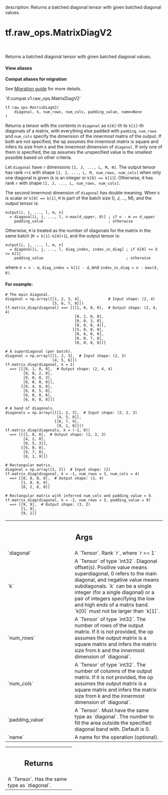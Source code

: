 description: Returns a batched diagonal tensor with given batched diagonal values.

<div itemscope itemtype="http://developers.google.com/ReferenceObject">
<meta itemprop="name" content="tf.raw_ops.MatrixDiagV2" />
<meta itemprop="path" content="Stable" />
</div>

# tf.raw_ops.MatrixDiagV2

<!-- Insert buttons and diff -->

<table class="tfo-notebook-buttons tfo-api nocontent" align="left">

</table>



Returns a batched diagonal tensor with given batched diagonal values.

<section class="expandable">
  <h4 class="showalways">View aliases</h4>
  <p>
<b>Compat aliases for migration</b>
<p>See
<a href="https://www.tensorflow.org/guide/migrate">Migration guide</a> for
more details.</p>
<p>`tf.compat.v1.raw_ops.MatrixDiagV2`</p>
</p>
</section>

<pre class="devsite-click-to-copy prettyprint lang-py tfo-signature-link">
<code>tf.raw_ops.MatrixDiagV2(
    diagonal, k, num_rows, num_cols, padding_value, name=None
)
</code></pre>



<!-- Placeholder for "Used in" -->

Returns a tensor with the contents in `diagonal` as `k[0]`-th to `k[1]`-th
diagonals of a matrix, with everything else padded with `padding`. `num_rows`
and `num_cols` specify the dimension of the innermost matrix of the output. If
both are not specified, the op assumes the innermost matrix is square and infers
its size from `k` and the innermost dimension of `diagonal`. If only one of them
is specified, the op assumes the unspecified value is the smallest possible
based on other criteria.

Let `diagonal` have `r` dimensions `[I, J, ..., L, M, N]`. The output tensor has
rank `r+1` with shape `[I, J, ..., L, M, num_rows, num_cols]` when only one
diagonal is given (`k` is an integer or `k[0] == k[1]`). Otherwise, it has rank
`r` with shape `[I, J, ..., L, num_rows, num_cols]`.

The second innermost dimension of `diagonal` has double meaning.
When `k` is scalar or `k[0] == k[1]`, `M` is part of the batch size
[I, J, ..., M], and the output tensor is:

```
output[i, j, ..., l, m, n]
  = diagonal[i, j, ..., l, n-max(d_upper, 0)] ; if n - m == d_upper
    padding_value                             ; otherwise
```

Otherwise, `M` is treated as the number of diagonals for the matrix in the
same batch (`M = k[1]-k[0]+1`), and the output tensor is:

```
output[i, j, ..., l, m, n]
  = diagonal[i, j, ..., l, diag_index, index_in_diag] ; if k[0] <= d <= k[1]
    padding_value                                     ; otherwise
```
where `d = n - m`, `diag_index = k[1] - d`, and `index_in_diag = n - max(d, 0)`.

#### For example:



```
# The main diagonal.
diagonal = np.array([[1, 2, 3, 4],            # Input shape: (2, 4)
                     [5, 6, 7, 8]])
tf.matrix_diag(diagonal) ==> [[[1, 0, 0, 0],  # Output shape: (2, 4, 4)
                               [0, 2, 0, 0],
                               [0, 0, 3, 0],
                               [0, 0, 0, 4]],
                              [[5, 0, 0, 0],
                               [0, 6, 0, 0],
                               [0, 0, 7, 0],
                               [0, 0, 0, 8]]]

# A superdiagonal (per batch).
diagonal = np.array([[1, 2, 3],  # Input shape: (2, 3)
                     [4, 5, 6]])
tf.matrix_diag(diagonal, k = 1)
  ==> [[[0, 1, 0, 0],  # Output shape: (2, 4, 4)
        [0, 0, 2, 0],
        [0, 0, 0, 3],
        [0, 0, 0, 0]],
       [[0, 4, 0, 0],
        [0, 0, 5, 0],
        [0, 0, 0, 6],
        [0, 0, 0, 0]]]

# A band of diagonals.
diagonals = np.array([[[1, 2, 3],  # Input shape: (2, 2, 3)
                       [4, 5, 0]],
                      [[6, 7, 9],
                       [9, 1, 0]]])
tf.matrix_diag(diagonals, k = (-1, 0))
  ==> [[[1, 0, 0],  # Output shape: (2, 3, 3)
        [4, 2, 0],
        [0, 5, 3]],
       [[6, 0, 0],
        [9, 7, 0],
        [0, 1, 9]]]

# Rectangular matrix.
diagonal = np.array([1, 2])  # Input shape: (2)
tf.matrix_diag(diagonal, k = -1, num_rows = 3, num_cols = 4)
  ==> [[0, 0, 0, 0],  # Output shape: (3, 4)
       [1, 0, 0, 0],
       [0, 2, 0, 0]]

# Rectangular matrix with inferred num_cols and padding_value = 9.
tf.matrix_diag(diagonal, k = -1, num_rows = 3, padding_value = 9)
  ==> [[9, 9],  # Output shape: (3, 2)
       [1, 9],
       [9, 2]]
```

<!-- Tabular view -->
 <table class="responsive fixed orange">
<colgroup><col width="214px"><col></colgroup>
<tr><th colspan="2"><h2 class="add-link">Args</h2></th></tr>

<tr>
<td>
`diagonal`
</td>
<td>
A `Tensor`. Rank `r`, where `r >= 1`
</td>
</tr><tr>
<td>
`k`
</td>
<td>
A `Tensor` of type `int32`.
Diagonal offset(s). Positive value means superdiagonal, 0 refers to the main
diagonal, and negative value means subdiagonals. `k` can be a single integer
(for a single diagonal) or a pair of integers specifying the low and high ends
of a matrix band. `k[0]` must not be larger than `k[1]`.
</td>
</tr><tr>
<td>
`num_rows`
</td>
<td>
A `Tensor` of type `int32`.
The number of rows of the output matrix. If it is not provided, the op assumes
the output matrix is a square matrix and infers the matrix size from k and the
innermost dimension of `diagonal`.
</td>
</tr><tr>
<td>
`num_cols`
</td>
<td>
A `Tensor` of type `int32`.
The number of columns of the output matrix. If it is not provided, the op
assumes the output matrix is a square matrix and infers the matrix size from
k and the innermost dimension of `diagonal`.
</td>
</tr><tr>
<td>
`padding_value`
</td>
<td>
A `Tensor`. Must have the same type as `diagonal`.
The number to fill the area outside the specified diagonal band with.
Default is 0.
</td>
</tr><tr>
<td>
`name`
</td>
<td>
A name for the operation (optional).
</td>
</tr>
</table>



<!-- Tabular view -->
 <table class="responsive fixed orange">
<colgroup><col width="214px"><col></colgroup>
<tr><th colspan="2"><h2 class="add-link">Returns</h2></th></tr>
<tr class="alt">
<td colspan="2">
A `Tensor`. Has the same type as `diagonal`.
</td>
</tr>

</table>

